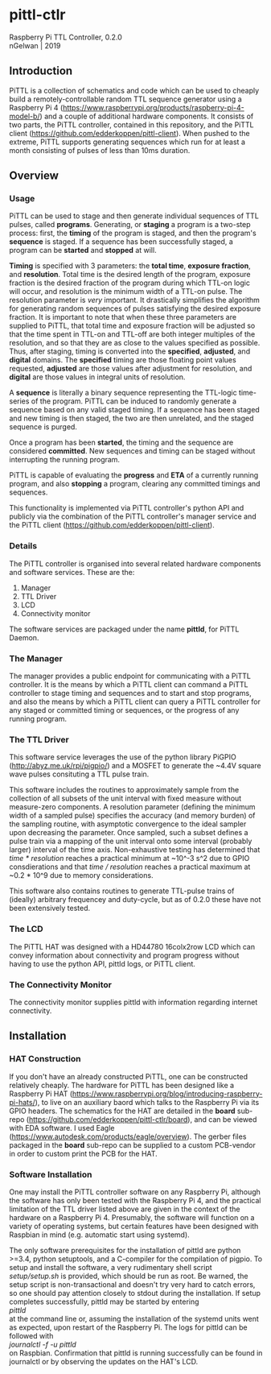 # pittl-ctlr
Raspberry Pi TTL Controller, 0.2.0  
nGelwan | 2019

## Introduction
PiTTL is a collection of schematics and code which can be used to cheaply build a remotely-controllable random TTL sequence generator using a Raspberry Pi 4 (https://www.raspberrypi.org/products/raspberry-pi-4-model-b/) and a couple of additional hardware components. It consists of two parts, the PiTTL controller, contained in this repository, and the PiTTL client (https://github.com/edderkoppen/pittl-client). When pushed to the extreme, PiTTL supports generating sequences which run for at least a month consisting of pulses of less than 10ms duration. 

## Overview
### Usage
PiTTL can be used to stage and then generate individual sequences of TTL pulses, called **programs**. Generating, or **staging** a program is a two-step process: first, the **timing** of the program is staged, and then the program's **sequence** is staged. If a sequence has been successfully staged, a program can be **started** and **stopped** at will.

**Timing** is specified with 3 parameters: the **total time**, **exposure fraction**, and **resolution**. Total time is the desired length of the program, exposure fraction is the desired fraction of the program during which TTL-on logic will occur, and resolution is the minimum width of a TTL-on pulse. The resolution parameter is *very* important. It drastically simplifies the algorithm for generating random sequences of pulses satisfying the desired exposure fraction. It is important to note that when these three parameters are supplied to PiTTL, that total time and exposure fraction will be adjusted so that the time spent in TTL-on and TTL-off are both integer multiples of the resolution, and so that they are as close to the values specified as possible. Thus, after staging, timing is converted into the **specified**, **adjusted**, and **digital** domains. The **specified** timing are those floating point values requested, **adjusted** are those values after adjustment for resolution, and **digital** are those values in integral units of resolution.

A **sequence** is literally a binary sequence representing the TTL-logic time-series of the program. PiTTL can be induced to randomly generate a sequence based on any valid staged timing. If a sequence has been staged and new timing is then staged, the two are then unrelated, and the staged sequence is purged.

Once a program has been **started**, the timing and the sequence are considered **committed**. New sequences and timing can be staged without interrupting the running program.

PiTTL is capable of evaluating the **progress** and **ETA** of a currently running program, and also **stopping** a program, clearing any committed timings and sequences.

This functionality is implemented via PiTTL controller's python API and publicly via the combination of the PiTTL controller's manager service and the PiTTL client (https://github.com/edderkoppen/pittl-client).

### Details
The PiTTL controller is organised into several related hardware components and software services. These are the:
1. Manager
2. TTL Driver
3. LCD
4. Connectivity monitor

The software services are packaged under the name **pittld**, for PiTTL Daemon.
### The Manager
The manager provides a public endpoint for communicating with a PiTTL controller. It is the means by which a PiTTL client can command a PiTTL controller to stage timing and sequences and to start and stop programs, and also the means by which a PiTTL client can query a PiTTL controller for any staged or committed timing or sequences, or the progress of any running program.
### The TTL Driver
This software service leverages the use of the python library PiGPIO (http://abyz.me.uk/rpi/pigpio/) and a MOSFET to generate the ~4.4V square wave pulses consituting a TTL pulse train.

This software includes the routines to approximately sample from the collection of all subsets of the unit interval with fixed measure without measure-zero components. A resolution parameter (defining the minimum width of a sampled pulse) specifies the accuracy (and memory burden) of the sampling routine, with asymptotic convergence to the ideal sampler upon decreasing the parameter. Once sampled, such a subset defines a pulse train via a mapping of the unit interval onto some interval (probably larger) interval of the time axis. Non-exhaustive testing has determined that *time \* resolution* reaches a practical minimum at ~10^-3 s^2 due to GPIO consdierations and that *time / resolution* reaches a practical maximum at ~0.2 \* 10\^9 due to memory considerations.

This software also contains routines to generate TTL-pulse trains of (ideally) arbitrary frequencey and duty-cycle, but as of 0.2.0 these have not been extensively tested.
### The LCD
The PiTTL HAT was designed with a HD44780 16colx2row LCD which can convey information about connectivity and program progress without having to use the python API, pittld logs, or PiTTL client.
### The Connectivity Monitor
The connectivity monitor supplies pittld with information regarding internet connectivity.

## Installation
### HAT Construction
If you don't have an already constructed PiTTL, one can be constructed relatively cheaply. The hardware for PiTTL has been designed like a Raspberry Pi HAT (https://www.raspberrypi.org/blog/introducing-raspberry-pi-hats/), to live on an auxiliary baord which talks to the Raspberry Pi via its GPIO headers. The schematics for the HAT are detailed in the **board** sub-repo (https://github.com/edderkoppen/pittl-ctlr/board), and can be viewed with EDA software. I used Eagle (https://www.autodesk.com/products/eagle/overview). The gerber files packaged in the **board** sub-repo can be supplied to a custom PCB-vendor in order to custom print the PCB for the HAT.

### Software Installation
One may install the PiTTL controller software on any Raspberry Pi, although the software has only been tested with the Raspberry Pi 4, and the practical limitation of the TTL driver listed above are given in the context of the hardware on a Raspberry Pi 4. Presumably, the software will function on a variety of operating systems, but certain features have been designed with Raspbian in mind (e.g. automatic start using systemd).

The only software prerequisites for the installation of pittld are python >=3.4, python setuptools, and a C-compiler for the compilation of pigpio. To setup and install the software, a very rudimentary shell script *setup/setup.sh* is provided, which should be run as root. Be warned, the setup script is non-transactional and doesn't try very hard to catch errors, so one should pay attention closely to stdout during the installation. If setup completes successfully, pittld may be started by entering  
*pittld*  
at the command line or, assuming the installation of the systemd units went as expected, upon restart of the Raspberry Pi. The logs for pittld can be followed with  
*journalctl -f -u pittld*  
on Raspbian. Confirmation that pittld is running successfully can be found in journalctl or by observing the updates on the HAT's LCD.
